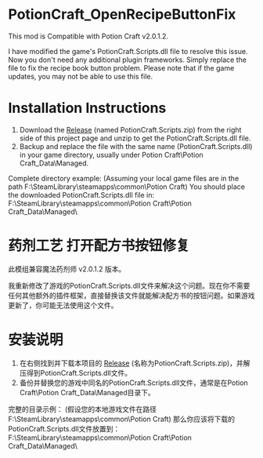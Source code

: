 # PotionCraft_OpenRecipeButtonFix

This mod is Compatible with Potion Craft v2.0.1.2.

I have modified the game's PotionCraft.Scripts.dll file to resolve this issue. Now you don't need any additional plugin frameworks. Simply replace the file to fix the recipe book button problem. Please note that if the game updates, you may not be able to use this file.

# Installation Instructions 

1. Download the [Release][0] (named PotionCraft.Scripts.zip) from the right side of this project page and unzip to get the PotionCraft.Scripts.dll file.
2. Backup and replace the file with the same name (PotionCraft.Scripts.dll) in your game directory, usually under Potion Craft\Potion Craft_Data\Managed.

Complete directory example:
(Assuming your local game files are in the path F:\SteamLibrary\steamapps\common\Potion Craft)
You should place the downloaded PotionCraft.Scripts.dll file in:
F:\SteamLibrary\steamapps\common\Potion Craft\Potion Craft_Data\Managed\

# 药剂工艺 打开配方书按钮修复

此模组兼容魔法药剂师 v2.0.1.2 版本。

我重新修改了游戏的PotionCraft.Scripts.dll文件来解决这个问题。现在你不需要任何其他额外的插件框架，直接替换该文件就能解决配方书的按钮问题。如果游戏更新了，你可能无法使用这个文件。

# 安装说明

1. 在右侧找到并下载本项目的 [Release][0] (名称为PotionCraft.Scripts.zip)，并解压得到PotionCraft.Scripts.dll文件。
2. 备份并替换您的游戏中同名的PotionCraft.Scripts.dll文件，通常是在Potion Craft\Potion Craft_Data\Managed目录下。

完整的目录示例：
(假设您的本地游戏文件在路径 F:\SteamLibrary\steamapps\common\Potion Craft)
那么你应该将下载的PotionCraft.Scripts.dll文件放置到：
F:\SteamLibrary\steamapps\common\Potion Craft\Potion Craft_Data\Managed\

[0]: https://github.com/ukersn/PotionCraftOpenRecipeButtonFix/releases/tag/v2.0.1.2